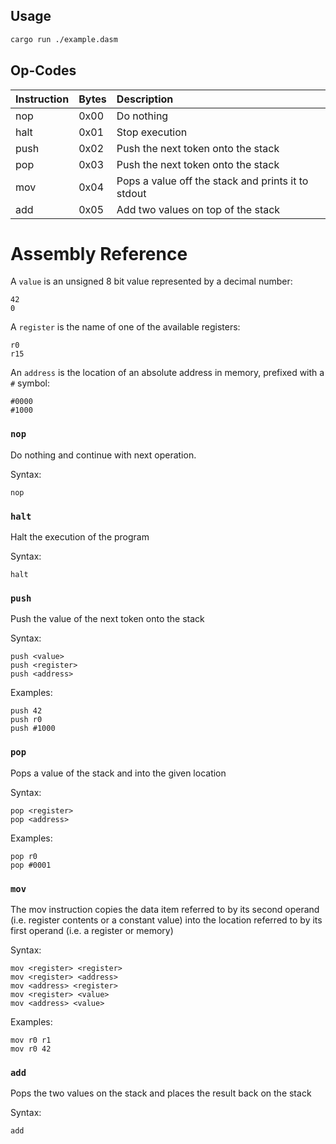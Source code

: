 ## Usage

```bash
cargo run ./example.dasm
```

## Op-Codes

| Instruction | Bytes | Description                                        |
| :---------- | :---- | :------------------------------------------------- |
| nop         | 0x00  | Do nothing                                         |
| halt        | 0x01  | Stop execution                                     |
| push        | 0x02  | Push the next token onto the stack                 |
| pop         | 0x03  | Push the next token onto the stack                 |
| mov         | 0x04  | Pops a value off the stack and prints it to stdout |
| add         | 0x05  | Add two values on top of the stack               |

# Assembly Reference

A `value` is an unsigned 8 bit value represented by a decimal number:

```
42
0
```

A `register` is the name of one of the available registers:

```
r0
r15
```

An `address` is the location of an absolute address in memory, prefixed with a
`#` symbol:

```
#0000
#1000
```

### `nop`

Do nothing and continue with next operation.

Syntax:

```
nop
```

### `halt`

Halt the execution of the program

Syntax:

```
halt
```

### `push`

Push the value of the next token onto the stack

Syntax:

```
push <value>
push <register>
push <address>
```

Examples:

```
push 42
push r0
push #1000
```

### `pop`

Pops a value of the stack and into the given location

Syntax:

```
pop <register>
pop <address>
```

Examples:

```
pop r0
pop #0001
```

### `mov`

The mov instruction copies the data item referred to by its second operand
(i.e. register contents or a constant value) into the
location referred to by its first operand (i.e. a register or memory)

Syntax:

```
mov <register> <register>
mov <register> <address>
mov <address> <register>
mov <register> <value>
mov <address> <value>
```

Examples:

```
mov r0 r1
mov r0 42
```

### `add`

Pops the two values on the stack and places the result back on the stack

Syntax:

```
add
```

